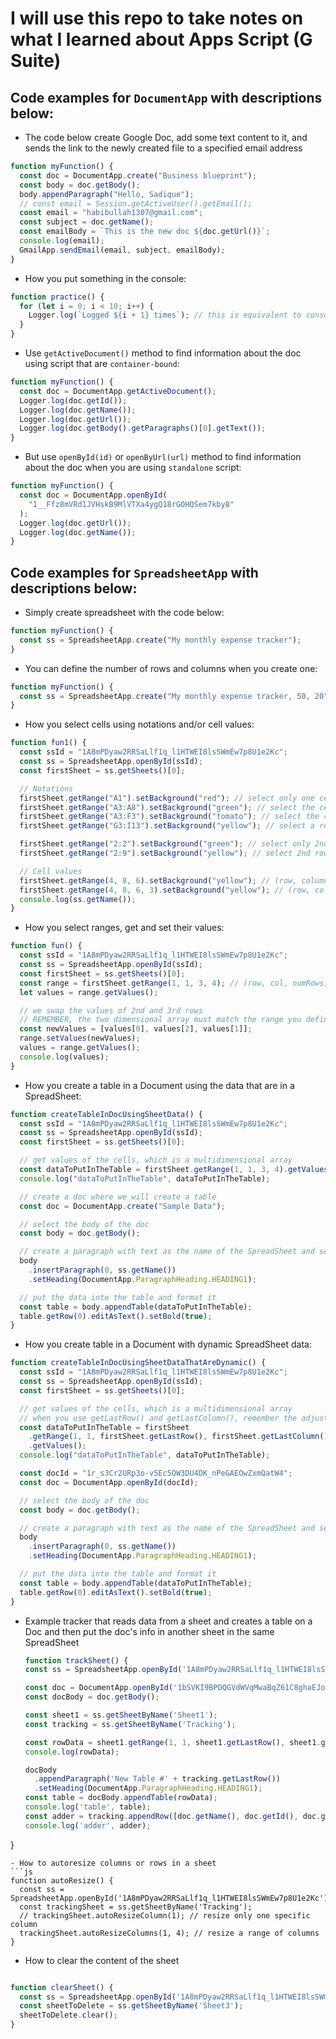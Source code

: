 # I will use this repo to take notes on what I learned about Apps Script (G Suite)

## Code examples for `DocumentApp` with descriptions below:

- The code below create Google Doc, add some text content to it, and sends the link to the newly created file to a specified email address

```js
function myFunction() {
  const doc = DocumentApp.create("Business blueprint");
  const body = doc.getBody();
  body.appendParagraph("Hello, Sadique");
  // const email = Session.getActiveUser().getEmail();
  const email = "habibullah1307@gmail.com";
  const subject = doc.getName();
  const emailBody = `This is the new doc ${doc.getUrl()}`;
  console.log(email);
  GmailApp.sendEmail(email, subject, emailBody);
}
```

- How you put something in the console:

```js
function practice() {
  for (let i = 0; i < 10; i++) {
    Logger.log(`Logged ${i + 1} times`); // this is equivalent to console.log(), but runs on the backend
  }
}
```

- Use `getActiveDocument()` method to find information about the doc using script that are `container-bound`:

```js
function myFunction() {
  const doc = DocumentApp.getActiveDocument();
  Logger.log(doc.getId());
  Logger.log(doc.getName());
  Logger.log(doc.getUrl());
  Logger.log(doc.getBody().getParagraphs()[0].getText());
}
```

- But use `openById(id)` or `openByUrl(url)` method to find information about the doc when you are using `standalone` script:

```js
function myFunction() {
  const doc = DocumentApp.openById(
    "1__Ffz8mVRd1JVHskB9MlVTXa4ygQ18rGOHQSem7kby8"
  );
  Logger.log(doc.getUrl());
  Logger.log(doc.getName());
}
```

## Code examples for `SpreadsheetApp` with descriptions below:

- Simply create spreadsheet with the code below:

```js
function myFunction() {
  const ss = SpreadsheetApp.create("My monthly expense tracker");
}
```

- You can define the number of rows and columns when you create one:

```js
function myFunction() {
  const ss = SpreadsheetApp.create("My monthly expense tracker, 50, 20");
}
```

- How you select cells using notations and/or cell values:

```js
function fun1() {
  const ssId = "1A8mPDyaw2RRSaLlf1q_l1HTWEI8lsSWmEw7p8U1e2Kc";
  const ss = SpreadsheetApp.openById(ssId);
  const firstSheet = ss.getSheets()[0];

  // Notations
  firstSheet.getRange("A1").setBackground("red"); // select only one cell
  firstSheet.getRange("A3:A8").setBackground("green"); // select the cells in between (vertically)
  firstSheet.getRange("A3:F3").setBackground("tomato"); // select the cells in between (horizontally)
  firstSheet.getRange("G3:I13").setBackground("yellow"); // select a rectangle

  firstSheet.getRange("2:2").setBackground("green"); // select only 2nd row
  firstSheet.getRange("2:9").setBackground("yellow"); // select 2nd row to 9th row

  // Cell values
  firstSheet.getRange(4, 8, 6).setBackground("yellow"); // (row, column, numRows) // select 6 cells vertically from the intersection of 4th row and 8th column
  firstSheet.getRange(4, 8, 6, 3).setBackground("yellow"); // (row, column, numRows, numCols) // select 6 cells vertically and 3 columns horizontally from the intersection of 4th row and 8th column
  console.log(ss.getName());
}
```

- How you select ranges, get and set their values:

```js
function fun() {
  const ssId = "1A8mPDyaw2RRSaLlf1q_l1HTWEI8lsSWmEw7p8U1e2Kc";
  const ss = SpreadsheetApp.openById(ssId);
  const firstSheet = ss.getSheets()[0];
  const range = firstSheet.getRange(1, 1, 3, 4); // (row, col, numRows, numCols)
  let values = range.getValues();

  // we swap the values of 2nd and 3rd rows
  // REMEMBER, the two dimensional array must match the range you define
  const newValues = [values[0], values[2], values[1]];
  range.setValues(newValues);
  values = range.getValues();
  console.log(values);
}
```

- How you create a table in a Document using the data that are in a SpreadSheet:

```js
function createTableInDocUsingSheetData() {
  const ssId = "1A8mPDyaw2RRSaLlf1q_l1HTWEI8lsSWmEw7p8U1e2Kc";
  const ss = SpreadsheetApp.openById(ssId);
  const firstSheet = ss.getSheets()[0];

  // get values of the cells, which is a multidimensional array
  const dataToPutInTheTable = firstSheet.getRange(1, 1, 3, 4).getValues();
  console.log("dataToPutInTheTable", dataToPutInTheTable);

  // create a doc where we will create a table
  const doc = DocumentApp.create("Sample Data");

  // select the body of the doc
  const body = doc.getBody();

  // create a paragraph with text as the name of the SpreadSheet and set it as heading1
  body
    .insertParagraph(0, ss.getName())
    .setHeading(DocumentApp.ParagraphHeading.HEADING1);

  // put the data into the table and format it
  const table = body.appendTable(dataToPutInTheTable);
  table.getRow(0).editAsText().setBold(true);
}
```

- How you create table in a Document with dynamic SpreadSheet data:

```js
function createTableInDocUsingSheetDataThatAreDynamic() {
  const ssId = "1A8mPDyaw2RRSaLlf1q_l1HTWEI8lsSWmEw7p8U1e2Kc";
  const ss = SpreadsheetApp.openById(ssId);
  const firstSheet = ss.getSheets()[0];

  // get values of the cells, which is a multidimensional array
  // when you use getLastRow() and getLastColumn(), remember the adjust the row and col values in the getRange(row, col, numRows, numCols) method
  const dataToPutInTheTable = firstSheet
    .getRange(1, 1, firstSheet.getLastRow(), firstSheet.getLastColumn())
    .getValues();
  console.log("dataToPutInTheTable", dataToPutInTheTable);

  const docId = "1r_s3Cr2URp3o-v5Ec5OW3DU4DK_nPeGAEOwZxmQatW4";
  const doc = DocumentApp.openById(docId);

  // select the body of the doc
  const body = doc.getBody();

  // create a paragraph with text as the name of the SpreadSheet and set it as heading1
  body
    .insertParagraph(0, ss.getName())
    .setHeading(DocumentApp.ParagraphHeading.HEADING1);

  // put the data into the table and format it
  const table = body.appendTable(dataToPutInTheTable);
  table.getRow(0).editAsText().setBold(true);
}
```
- Example tracker that reads data from a sheet and creates a table on a Doc and then put the doc's info in another sheet in the same SpreadSheet
  ```js
  function trackSheet() {
  const ss = SpreadsheetApp.openById('1A8mPDyaw2RRSaLlf1q_l1HTWEI8lsSWmEw7p8U1e2Kc');

  const doc = DocumentApp.openById('1bSVKI9BPDQGVdWVqMwaBqZ61C8ghaEJoMWPDKS7JBD8');
  const docBody = doc.getBody();

  const sheet1 = ss.getSheetByName('Sheet1');
  const tracking = ss.getSheetByName('Tracking');

  const rowData = sheet1.getRange(1, 1, sheet1.getLastRow(), sheet1.getLastColumn()).getValues();
  console.log(rowData);

  docBody
    .appendParagraph('New Table #' + tracking.getLastRow())
    .setHeading(DocumentApp.ParagraphHeading.HEADING1);
  const table = docBody.appendTable(rowData);
  console.log('table', table);
  const adder = tracking.appendRow([doc.getName(), doc.getId(), doc.getUrl(), Date()]);
  console.log('adder', adder);
}
```
- How to autoresize columns or rows in a sheet
```js
function autoResize() {
  const ss = SpreadsheetApp.openById('1A8mPDyaw2RRSaLlf1q_l1HTWEI8lsSWmEw7p8U1e2Kc');
  const trackingSheet = ss.getSheetByName('Tracking');
  // trackingSheet.autoResizeColumn(1); // resize only one specific column
  trackingSheet.autoResizeColumns(1, 4); // resize a range of columns
}
```
- How to clear the content of the sheet
```js

function clearSheet() {
  const ss = SpreadsheetApp.openById('1A8mPDyaw2RRSaLlf1q_l1HTWEI8lsSWmEw7p8U1e2Kc');
  const sheetToDelete = ss.getSheetByName('Sheet3');
  sheetToDelete.clear();  
}
```
